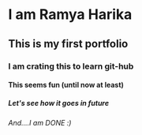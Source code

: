 # I am Ramya Harika
## This is my first portfolio
### I am crating this to learn git-hub
#### This seems fun (until now at least)
##### Let's see how it goes in future
###### And....I am DONE :)

